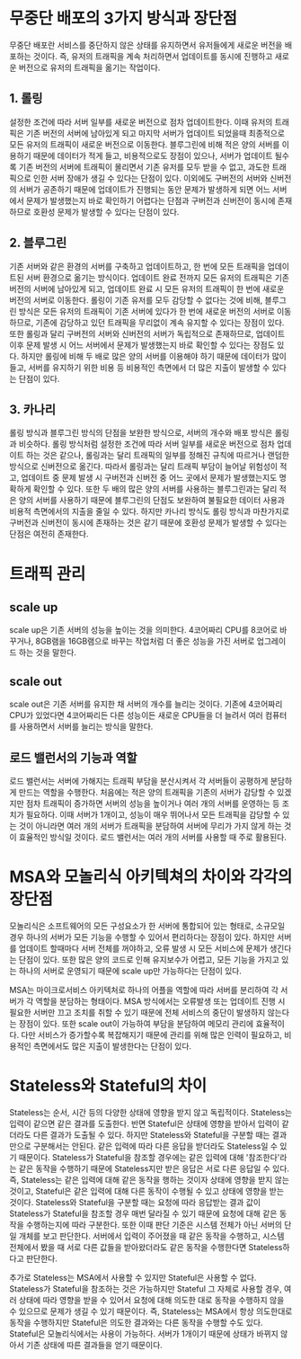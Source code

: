 # 무중단 배포의 3가지 방식과 장단점

무중단 배포란 서비스를 중단하지 않은 상태를 유지하면서 유저들에게 새로운 버전을 배포하는 것이다. 즉, 유저의 트래픽을 계속 처리하면서 업데이트를 동시에 진행하고 새로운 버전으로 유저의 트래픽을 옮기는 작업이다.

## 1. 롤링

설정한 조건에 따라 서버 일부를 새로운 버전으로 점차 업데이트한다. 이때 유저의 트래픽은 기존 버전의 서버에 남아있게 되고 마지막 서버가 업데이트 되었을때 최종적으로 모든 유저의 트래픽이 새로운 버전으로 이동한다.
블루그린에 비해 적은 양의 서버를 이용하기 때문에 데이터가 적게 들고, 비용적으로도 장점이 있으나, 서버가 업데이트 될수록 기존 버전의 서버에 트래픽이 몰리면서 기존 유저를 모두 받을 수 없고, 과도한 트래픽으로 인한 서버 장애가 생길 수 있다는 단점이 있다. 이외에도 구버전의 서버와 신버전의 서버가 공존하기 때문에 업데이트가 진행되는 동안 문제가 발생하게 되면 어느 서버에서 문제가 발생했는지 바로 확인하기 어렵다는 단점과 구버전과 신버전이 동시에 존재하므로 호환성 문제가 발생할 수 있다는 단점이 있다.

## 2. 블루그린

기존 서버와 같은 환경의 서버를 구축하고 업데이트하고, 한 번에 모든 트래픽을 업데이트된 서버 환경으로 옮기는 방식이다. 업데이트 완료 전까지 모든 유저의 트래픽은 기존 버전의 서버에 남아있게 되고, 업데이트 완료 시 모든 유저의 트래픽이 한 번에 새로운 버전의 서버로 이동한다.
롤링이 기존 유저를 모두 감당할 수 없다는 것에 비해, 블루그린 방식은 모든 유저의 트래픽이 기존 서버에 있다가 한 번에 새로운 버전의 서버로 이동하므로, 기존에 감당하고 있던 트래픽을 무리없이 계속 유지할 수 있다는 장점이 있다. 또한 롤링과 달리 구버전의 서버와 신버전의 서버가 독립적으로 존재하므로, 업데이트 이후 문제 발생 시 어느 서버에서 문제가 발생했는지 바로 확인할 수 있다는 장점도 있다. 하지만 롤링에 비해 두 배로 많은 양의 서버를 이용해야 하기 때문에 데이터가 많이 들고, 서버를 유지하기 위한 비용 등 비용적인 측면에서 더 많은 지출이 발생할 수 있다는 단점이 있다.

## 3. 카나리

롤링 방식과 블루그린 방식의 단점을 보완한 방식으로, 서버의 개수와 배포 방식은 롤링과 비슷하다. 롤링 방식처럼 설정한 조건에 따라 서버 일부를 새로운 버전으로 점차 업데이트 하는 것은 같으나, 롤링과는 달리 트래픽의 일부를 정해진 규칙에 따르거나 랜덤한 방식으로 신버전으로 옮긴다. 따라서 롤링과는 달리 트래픽 부담이 늘어날 위험성이 적고, 업데이트 중 문제 발생 시 구버전과 신버전 중 어느 곳에서 문제가 발생했는지도 명확하게 확인할 수 있다. 또한 두 배의 많은 양의 서버를 사용하는 블루그린과는 달리 적은 양의 서버를 사용하기 때문에 블루그린의 단점도 보완하여 불필요한 데이터 사용과 비용적 측면에서의 지출을 줄일 수 있다. 하지만 카나리 방식도 롤링 방식과 마찬가지로 구버전과 신버전이 동시에 존재하는 것은 같기 때문에 호환성 문제가 발생할 수 있다는 단점은 여전히 존재한다.

# 트래픽 관리

## scale up

scale up은 기존 서버의 성능을 높이는 것을 의미한다. 4코어짜리 CPU를 8코어로 바꾸거나, 8GB램을 16GB램으로 바꾸는 작업처럼 더 좋은 성능을 가진 서버로 업그레이드 하는 것을 말한다.

## scale out

scale out은 기존 서버를 유지한 채 서버의 개수를 늘리는 것이다. 기존에 4코어짜리 CPU가 있었다면 4코어짜리든 다른 성능이든 새로운 CPU들을 더 늘려서 여러 컴퓨터를 사용하면서 서버를 늘리는 방식을 말한다.

## 로드 밸런서의 기능과 역할

로드 밸런서는 서버에 가해지는 트래픽 부담을 분산시켜서 각 서버들이 공평하게 분담하게 만드는 역할을 수행한다. 처음에는 적은 양의 트래픽을 기존의 서버가 감당할 수 있겠지만 점차 트래픽이 증가하면 서버의 성능을 높이거나 여러 개의 서버를 운영하는 등 조치가 필요하다. 이때 서버가 1개이고, 성능이 매우 뛰어나서 모든 트래픽을 감당할 수 있는 것이 아니라면 여러 개의 서버가 트래픽을 분담하여 서버에 무리가 가지 않게 하는 것이 효율적인 방식일 것이다. 로드 밸런서는 여러 개의 서버를 사용할 때 주로 활용된다.

# MSA와 모놀리식 아키텍쳐의 차이와 각각의 장단점

모놀리식은 소프트웨어의 모든 구성요소가 한 서버에 통합되어 있는 형태로, 소규모일 경우 하나의 서버가 모든 기능을 수행할 수 있어서 편리하다는 장점이 있다. 하지만 서버를 업데이트 할때마다 서버 전체를 꺼야하고, 오류 발생 시 모든 서비스에 문제가 생긴다는 단점이 있다. 또한 많은 양의 코드로 인해 유지보수가 어렵고, 모든 기능을 가지고 있는 하나의 서버로 운영되기 때문에 scale up만 가능하다는 단점이 있다.

MSA는 마이크로서비스 아키텍처로 하나의 어플을 역할에 따라 서버를 분리하여 각 서버가 각 역할을 분담하는 형태이다. MSA 방식에서는 오류발생 또는 업데이트 진행 시 필요한 서버만 끄고 조치를 취할 수 있기 때문에 전체 서비스의 중단이 발생하지 않는다는 장점이 있다. 또한 scale out이 가능하여 부담을 분담하여 메모리 관리에 효율적이다. 다만 서비스가 증가할수록 복잡해지기 때문에 관리를 위해 많은 인력이 필요하고, 비용적인 측면에서도 많은 지출이 발생한다는 단점이 있다.

# Stateless와 Stateful의 차이

Stateless는 순서, 시간 등의 다양한 상태에 영향을 받지 않고 독립적이다. Stateless는 입력이 같으면 같은 결과를 도출한다.
반면 Stateful은 상태에 영향을 받아서 입력이 같더라도 다른 결과가 도출될 수 있다.
하지만 Stateless와 Stateful을 구분할 때는 결과만으로 구분해서는 안된다. 같은 입력에 따라 다른 응답을 받더라도 Stateless일 수 있기 때문이다. Stateless가 Stateful을 참조할 경우에는 같은 입력에 대해 '참조한다'라는 같은 동작을 수행하기 때문에 Stateless지만 받은 응답은 서로 다른 응답일 수 있다. 즉, Stateless는 같은 입력에 대해 같은 동작을 행하는 것이자 상태에 영향을 받지 않는 것이고, Stateful은 같은 입력에 대해 다른 동작이 수행될 수 있고 상태에 영향을 받는 것이다.
Stateless와 Stateful을 구분할 때는 요청에 따라 응답받는 결과 값이 Stateless가 Stateful을 참조할 경우 매번 달라질 수 있기 때문에 요청에 대해 같은 동작을 수행하는지에 따라 구분한다. 또한 이때 판단 기준은 시스템 전체가 아닌 서버의 단일 개체를 보고 판단한다. 서버에서 입력이 주어졌을 때 같은 동작을 수행하고, 시스템 전체에서 봤을 때 서로 다른 값들을 받아왔더라도 같은 동작을 수행한다면 Stateless하다고 판단한다.

추가로 Stateless는 MSA에서 사용할 수 있지만 Stateful은 사용할 수 없다. Stateless가 Stateful을 참조하는 것은 가능하지만 Stateful 그 자체로 사용할 경우, 여러 상태에 따라 영향을 받을 수 있어서 요청에 대해 의도한 대로 동작을 수행하지 않을 수 있으므로 문제가 생길 수 있기 때문이다.
즉, Stateless는 MSA에서 항상 의도한대로 동작을 수행하지만 Stateful은 의도한 결과와는 다른 동작을 수행할 수도 있다.
Stateful은 모놀리식에서는 사용이 가능하다. 서버가 1개이기 때문에 상태가 바뀌지 않아서 기존 상태에 따른 결과들을 얻기 때문이다.